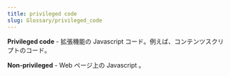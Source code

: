 ```yaml
---
title: privileged code
slug: Glossary/privileged_code
---
```

**Privileged code** - 拡張機能の Javascript コード。例えば、コンテンツスクリプトのコード。

**Non-privileged** - Web ページ上の Javascript 。
